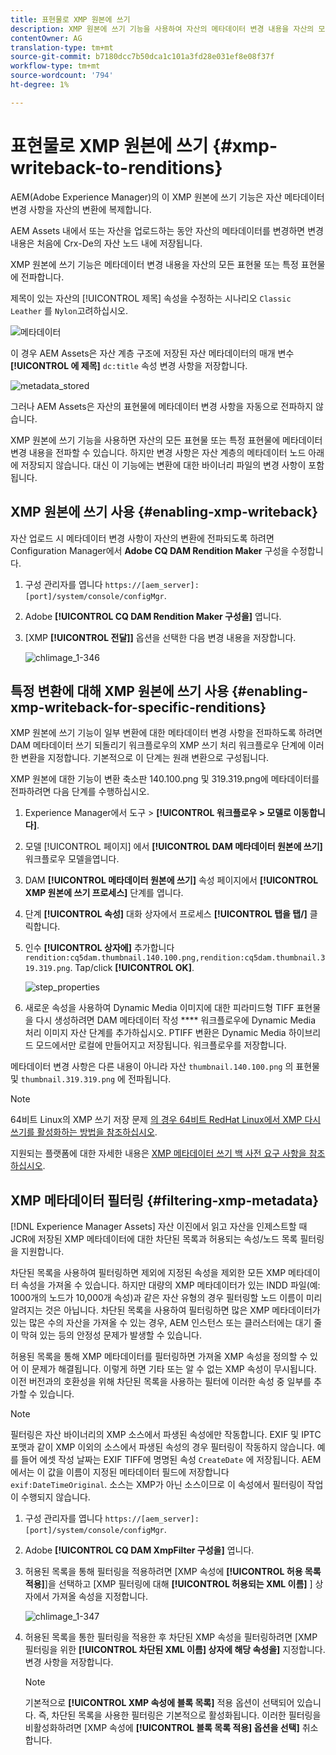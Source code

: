 ```yaml
---
title: 표현물로 XMP 원본에 쓰기
description: XMP 원본에 쓰기 기능을 사용하여 자산의 메타데이터 변경 내용을 자산의 모든 표현물 또는 특정 표현물에 전달하는 방법을 알아봅니다.
contentOwner: AG
translation-type: tm+mt
source-git-commit: b7180dcc7b50dca1c101a3fd28e031ef8e08f37f
workflow-type: tm+mt
source-wordcount: '794'
ht-degree: 1%

---
```



# 표현물로 XMP 원본에 쓰기 {#xmp-writeback-to-renditions}

AEM(Adobe Experience Manager)의 이 XMP 원본에 쓰기 기능은 자산 메타데이터 변경 사항을 자산의 변환에 복제합니다.

AEM Assets 내에서 또는 자산을 업로드하는 동안 자산의 메타데이터를 변경하면 변경 내용은 처음에 Crx-De의 자산 노드 내에 저장됩니다.

XMP 원본에 쓰기 기능은 메타데이터 변경 내용을 자산의 모든 표현물 또는 특정 표현물에 전파합니다.

제목이 있는 자산의 [!UICONTROL 제목] 속성을 수정하는 시나리오 `Classic Leather` 를 `Nylon`고려하십시오.

![메타데이터](assets/metadata.png)

이 경우 AEM Assets은 자산 계층 구조에 저장된 자산 메타데이터의 매개 변수 **[!UICONTROL 에 제목]** `dc:title` 속성 변경 사항을 저장합니다.

![metadata_stored](assets/metadata_stored.png)

그러나 AEM Assets은 자산의 표현물에 메타데이터 변경 사항을 자동으로 전파하지 않습니다.

XMP 원본에 쓰기 기능을 사용하면 자산의 모든 표현물 또는 특정 표현물에 메타데이터 변경 내용을 전파할 수 있습니다. 하지만 변경 사항은 자산 계층의 메타데이터 노드 아래에 저장되지 않습니다. 대신 이 기능에는 변환에 대한 바이너리 파일의 변경 사항이 포함됩니다.

## XMP 원본에 쓰기 사용 {#enabling-xmp-writeback}

자산 업로드 시 메타데이터 변경 사항이 자산의 변환에 전파되도록 하려면 Configuration Manager에서 **Adobe CQ DAM Rendition Maker** 구성을 수정합니다.

1. 구성 관리자를 엽니다 `https://[aem_server]:[port]/system/console/configMgr`.
1. Adobe **[!UICONTROL CQ DAM Rendition Maker 구성을]** 엽니다.
1. [XMP **[!UICONTROL 전달]]** 옵션을 선택한 다음 변경 내용을 저장합니다.

   ![chlimage_1-346](assets/chlimage_1-346.png)

## 특정 변환에 대해 XMP 원본에 쓰기 사용 {#enabling-xmp-writeback-for-specific-renditions}

XMP 원본에 쓰기 기능이 일부 변환에 대한 메타데이터 변경 사항을 전파하도록 하려면 DAM 메타데이터 쓰기 되돌리기 워크플로우의 XMP 쓰기 처리 워크플로우 단계에 이러한 변환을 지정합니다. 기본적으로 이 단계는 원래 변환으로 구성됩니다.

XMP 원본에 대한 기능이 변환 축소판 140.100.png 및 319.319.png에 메타데이터를 전파하려면 다음 단계를 수행하십시오.

1. Experience Manager에서 도구 > **[!UICONTROL 워크플로우 > 모델로 이동합니다]**.
1. 모델 [!UICONTROL 페이지] 에서 **[!UICONTROL DAM 메타데이터 원본에 쓰기]** 워크플로우 모델을엽니다.
1. DAM **[!UICONTROL 메타데이터 원본에 쓰기]** 속성 페이지에서 **[!UICONTROL XMP 원본에 쓰기 프로세스]** 단계를 엽니다.
1. 단계 **[!UICONTROL 속성]** 대화 상자에서 프로세스 **[!UICONTROL 탭을 탭/]** 클릭합니다.
1. 인수 **[!UICONTROL 상자에]** 추가합니다 `rendition:cq5dam.thumbnail.140.100.png,rendition:cq5dam.thumbnail.319.319.png`. Tap/click **[!UICONTROL OK]**.

   ![step_properties](assets/step_properties.png)

1. 새로운 속성을 사용하여 Dynamic Media 이미지에 대한 피라미드형 TIFF 표현물을 다시 생성하려면 DAM 메타데이터 작성 **** 워크플로우에 Dynamic Media 처리 이미지 자산 단계를 추가하십시오.
PTIFF 변환은 Dynamic Media 하이브리드 모드에서만 로컬에 만들어지고 저장됩니다. 워크플로우를 저장합니다.

메타데이터 변경 사항은 다른 내용이 아니라 자산 `thumbnail.140.100.png` 의 표현물 및 `thumbnail.319.319.png` 에 전파됩니다.

>[!NOTE]
>
>64비트 Linux의 XMP 쓰기 저장 문제 [의 경우 64비트 RedHat Linux에서 XMP 다시 쓰기를 활성화하는 방법을 참조하십시오](https://helpx.adobe.com/experience-manager/kb/enable-xmp-write-back-64-bit-redhat.html).
>
>지원되는 플랫폼에 대한 자세한 내용은 [XMP 메타데이터 쓰기 백 사전 요구 사항을 참조하십시오](/help/sites-deploying/technical-requirements.md#requirements-for-aem-assets-xmp-metadata-write-back).

## XMP 메타데이터 필터링 {#filtering-xmp-metadata}

[!DNL Experience Manager Assets] 자산 이진에서 읽고 자산을 인제스트할 때 JCR에 저장된 XMP 메타데이터에 대한 차단된 목록과 허용되는 속성/노드 목록 필터링을 지원합니다.

차단된 목록을 사용하여 필터링하면 제외에 지정된 속성을 제외한 모든 XMP 메타데이터 속성을 가져올 수 있습니다. 하지만 대량의 XMP 메타데이터가 있는 INDD 파일(예: 1000개의 노드가 10,000개 속성)과 같은 자산 유형의 경우 필터링할 노드 이름이 미리 알려지는 것은 아닙니다. 차단된 목록을 사용하여 필터링하면 많은 XMP 메타데이터가 있는 많은 수의 자산을 가져올 수 있는 경우, AEM 인스턴스 또는 클러스터에는 대기 줄이 막혀 있는 등의 안정성 문제가 발생할 수 있습니다.

허용된 목록을 통해 XMP 메타데이터를 필터링하면 가져올 XMP 속성을 정의할 수 있어 이 문제가 해결됩니다. 이렇게 하면 기타 또는 알 수 없는 XMP 속성이 무시됩니다. 이전 버전과의 호환성을 위해 차단된 목록을 사용하는 필터에 이러한 속성 중 일부를 추가할 수 있습니다.

<!-- TBD: The instructions don't seem to match the UI. I see com.day.cq.dam.commons.metadata.XmpFilterBlackWhite.description
in Config Manager. And the settings are,
com.day.cq.dam.commons.metadata.XmpFilterBlackWhite.xmp.filter.apply_whitelist.name
com.day.cq.dam.commons.metadata.XmpFilterBlackWhite.xmp.filter.whitelist.name
com.day.cq.dam.commons.metadata.XmpFilterBlackWhite.xmp.filter.apply_blacklist.name
com.day.cq.dam.commons.metadata.XmpFilterBlackWhite.xmp.filter.blacklist.name
 
TBD: Make updates to configurations for allow and block list after product updates are done.
-->

>[!NOTE]
>
>필터링은 자산 바이너리의 XMP 소스에서 파생된 속성에만 작동합니다. EXIF 및 IPTC 포맷과 같이 XMP 이외의 소스에서 파생된 속성의 경우 필터링이 작동하지 않습니다. 예를 들어 에셋 작성 날짜는 EXIF TIFF에 명명된 속성 `CreateDate` 에 저장됩니다. AEM에서는 이 값을 이름이 지정된 메타데이터 필드에 저장합니다 `exif:DateTimeOriginal`. 소스는 XMP가 아닌 소스이므로 이 속성에서 필터링이 작업이 수행되지 않습니다.

1. 구성 관리자를 엽니다 `https://[aem_server]:[port]/system/console/configMgr`.
1. Adobe **[!UICONTROL CQ DAM XmpFilter 구성을]** 엽니다.
1. 허용된 목록을 통해 필터링을 적용하려면 [XMP 속성에 **[!UICONTROL 허용 목록 적용]**]을 선택하고 [XMP 필터링에 대해 **[!UICONTROL 허용되는 XML 이름]** ] 상자에서 가져올 속성을 지정합니다.

   ![chlimage_1-347](assets/chlimage_1-347.png)

1. 허용된 목록을 통한 필터링을 적용한 후 차단된 XMP 속성을 필터링하려면 [XMP 필터링을 위한 **[!UICONTROL 차단된 XML 이름] 상자에 해당 속성을]** 지정합니다. 변경 사항을 저장합니다.

   >[!NOTE]
   >
   >기본적으로 **[!UICONTROL XMP 속성에 블록 목록]** 적용 옵션이 선택되어 있습니다. 즉, 차단된 목록을 사용한 필터링은 기본적으로 활성화됩니다. 이러한 필터링을 비활성화하려면 [XMP 속성에 **[!UICONTROL 블록 목록 적용] 옵션을 선택]** 취소합니다.
